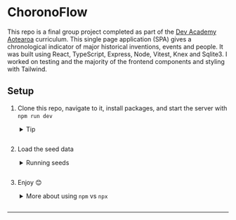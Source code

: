 # ChoronoFlow

This repo is a final group project completed as part of the [Dev Academy Aotearoa](https://devacademy.co.nz/) curriculum. This single page application (SPA) gives a chronological indicator of major historical inventions, events and people. It was built using React, TypeScript, Express, Node, Vitest, Knex and Sqlite3. I worked on testing and the majority of the frontend components and styling with Tailwind. 

## Setup


1. Clone this repo, navigate to it, install packages, and start the server with `npm run dev`
  <details style="padding-left: 2em; padding-bottom: 1em">
    <summary>Tip</summary>

    You may also want to start a new branch
    ```sh
    cd my-fullstack-collection
    npm i
    git checkout -b <branchname>
    npm run dev
    ```
  </details>

2. Load the seed data
  <details style="padding-left: 2em; padding-bottom: 1em">
    <summary>Running seeds</summary>
    ```sh
    npm run knex migrate:latest
    npm run knex seed:run
    ```
  </details>

3. Enjoy 😊

<details style="padding-left: 2em; padding-bottom: 1em">
  <summary>More about using <code>npm</code> vs <code>npx</code></summary>

  - When running knex, run `npm run knex <command>`, e.g. `npm run knex migrate:latest` rather than using `npx`
</details>

---


